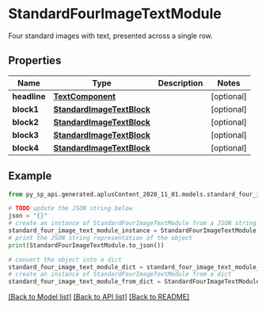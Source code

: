 # StandardFourImageTextModule

Four standard images with text, presented across a single row.

## Properties

Name | Type | Description | Notes
------------ | ------------- | ------------- | -------------
**headline** | [**TextComponent**](TextComponent.md) |  | [optional] 
**block1** | [**StandardImageTextBlock**](StandardImageTextBlock.md) |  | [optional] 
**block2** | [**StandardImageTextBlock**](StandardImageTextBlock.md) |  | [optional] 
**block3** | [**StandardImageTextBlock**](StandardImageTextBlock.md) |  | [optional] 
**block4** | [**StandardImageTextBlock**](StandardImageTextBlock.md) |  | [optional] 

## Example

```python
from py_sp_api.generated.aplusContent_2020_11_01.models.standard_four_image_text_module import StandardFourImageTextModule

# TODO update the JSON string below
json = "{}"
# create an instance of StandardFourImageTextModule from a JSON string
standard_four_image_text_module_instance = StandardFourImageTextModule.from_json(json)
# print the JSON string representation of the object
print(StandardFourImageTextModule.to_json())

# convert the object into a dict
standard_four_image_text_module_dict = standard_four_image_text_module_instance.to_dict()
# create an instance of StandardFourImageTextModule from a dict
standard_four_image_text_module_from_dict = StandardFourImageTextModule.from_dict(standard_four_image_text_module_dict)
```
[[Back to Model list]](../README.md#documentation-for-models) [[Back to API list]](../README.md#documentation-for-api-endpoints) [[Back to README]](../README.md)


